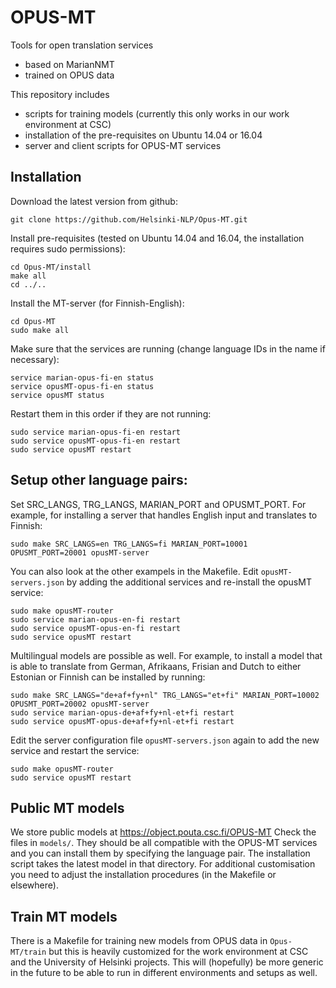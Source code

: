
# OPUS-MT

Tools for open translation services

* based on MarianNMT
* trained on OPUS data


This repository includes

* scripts for training models (currently this only works in our work environment at CSC)
* installation of the pre-requisites on Ubuntu 14.04 or 16.04
* server and client scripts for OPUS-MT services


## Installation

Download the latest version from github:

```
git clone https://github.com/Helsinki-NLP/Opus-MT.git
```

Install pre-requisites (tested on Ubuntu 14.04 and 16.04, the installation requires sudo permissions):

```
cd Opus-MT/install
make all
cd ../..
```

Install the MT-server (for Finnish-English):

```
cd Opus-MT
sudo make all
```


Make sure that the services are running (change language IDs in the name if necessary):

```
service marian-opus-fi-en status
service opusMT-opus-fi-en status
service opusMT status
```


Restart them in this order if they are not running:

```
sudo service marian-opus-fi-en restart
sudo service opusMT-opus-fi-en restart
sudo service opusMT restart
```


## Setup other language pairs:


Set SRC_LANGS, TRG_LANGS, MARIAN_PORT and OPUSMT_PORT.
For example, for installing a server that handles English input and translates to Finnish:

```
sudo make SRC_LANGS=en TRG_LANGS=fi MARIAN_PORT=10001 OPUSMT_PORT=20001 opusMT-server
```

You can also look at the other exampels in the Makefile.
Edit `opusMT-servers.json` by adding the additional services and re-install the opusMT service:

```
sudo make opusMT-router
sudo service marian-opus-en-fi restart
sudo service opusMT-opus-en-fi restart
sudo service opusMT restart
```

Multilingual models are possible as well. For example, to install a model that is able to translate from German, Afrikaans, Frisian and Dutch to either Estonian or Finnish can be installed by running:


```
sudo make SRC_LANGS="de+af+fy+nl" TRG_LANGS="et+fi" MARIAN_PORT=10002 OPUSMT_PORT=20002 opusMT-server
sudo service marian-opus-de+af+fy+nl-et+fi restart
sudo service opusMT-opus-de+af+fy+nl-et+fi restart
```

Edit the server configuration file `opusMT-servers.json` again to add the new service and restart the service:

```
sudo make opusMT-router
sudo service opusMT restart
```





## Public MT models

We store public models at https://object.pouta.csc.fi/OPUS-MT
Check the files in `models/`. They should be all compatible with the OPUS-MT services and you can install them by specifying the language pair. The installation script takes the latest model in that directory. For additional customisation you need to adjust the installation procedures (in the Makefile or elsewhere).




## Train MT models

There is a Makefile for training new models from OPUS data in `Opus-MT/train` but this is heavily customized for the work environment at CSC and the University of Helsinki projects. This will (hopefully) be more generic in the future to be able to run in different environments and setups as well.

